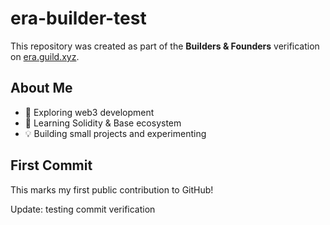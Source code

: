 # era-builder-test

This repository was created as part of the **Builders & Founders** verification on [era.guild.xyz](https://era.guild.xyz).

## About Me
- 🌱 Exploring web3 development
- 🧰 Learning Solidity & Base ecosystem
- 💡 Building small projects and experimenting

## First Commit
This marks my first public contribution to GitHub!

Update: testing commit verification
